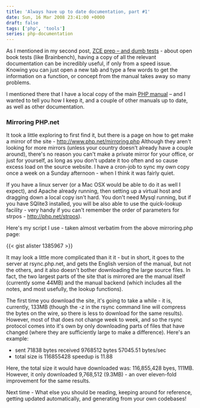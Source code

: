 ```yaml
---
title: 'Always have up to date documentation, part #1'
date: Sun, 16 Mar 2008 23:41:00 +0000
draft: false
tags: ['php', 'tools']
series: php-documentation
---
```


As I mentioned in my second post, [ZCE prep – and dumb tests](/post/zce-prep-and-dumb-tests-2/) - about open book tests (like Brainbench), having a copy of all the relevant documentation can be incredibly useful, if only from a speed issue. Knowing you can just open a new tab and type a few words to get the information on a function, or concept from the manual takes away so many problems.

I mentioned there that I have a local copy of the main [PHP manual](http://php.net/manual/en/) – and I wanted to tell you how I keep it, and a couple of other manuals up to date, as well as other documentation.

### Mirroring PHP.net

It took a little exploring to first find it, but there is a page on how to get make a mirror of the site - http://www.php.net/mirroring.php Although they aren't looking for more mirrors (unless your country doesn't already have a couple around), there's no reason you can't make a private mirror for your office, or just for yourself, as long as you don't update it too often and so cause excess load on the source website. I have a cron-job to sync my own copy once a week on a Sunday afternoon - when I think it was fairly quiet.

If you have a linux server (or a Mac OSX would be able to do it as well I expect), and Apache already running, then setting up a virtual host and dragging down a local copy isn't hard. You don't need Mysql running, but if you have SQlite3 installed, you will be also able to use the quick-lookup facility - very handy if you can't remember the order of parameters for strpos - http://php.net/strpos).

Here's my script I use - taken almost verbatim from the above mirroring.php page:

{{< gist alister 1385967 >}}

It may look a little more complicated than it it - but in short, it goes to the server at rsync.php.net, and gets the English version of the manual, but not the others, and it also doesn't bother downloading the large source files. In fact, the two largest parts of the site that is mirrored are the manual itself (currently some 44MB) and the manual backend (which includes all the notes, and most usefully, the lookup functions).

The first time you download the site, it's going to take a while - it is, currently, 133MB (though the -z in the rsync command line will compress the bytes on the wire, so there is less to download for the same results). However, most of that does not change week to week, and so the rsync protocol comes into it's own by only downloading parts of files that have changed (where they are sufficiently large to make a difference). Here's an example:

*   sent 71838 bytes received 9768512 bytes 57045.51 bytes/sec
*   total size is 116855428 speedup is 11.88

Here, the total size it would have downloaded was: 116,855,428 byes, 111MB. However, it only downloaded 9,768,512 (9.3MB) - an over eleven-fold improvement for the same results.

Next time - What else you should be reading, keeping around for reference, getting updated automatically, and generating from your own codebases!
